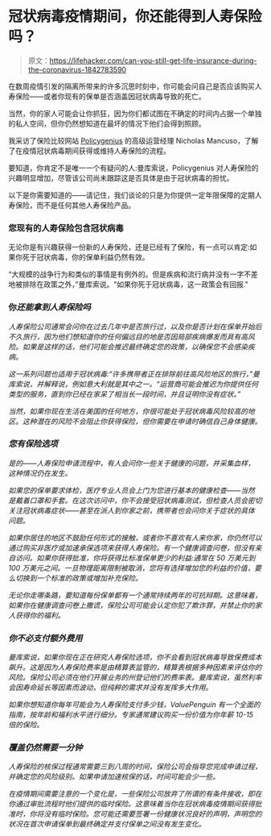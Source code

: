 # 冠状病毒疫情期间，你还能得到人寿保险吗？

> 原文：<https://lifehacker.com/can-you-still-get-life-insurance-during-the-coronavirus-1842783590>

在数周疫情引发的隔离所带来的许多沉思时刻中，你可能会问自己是否应该购买人寿保险——或者你现有的保单是否涵盖因冠状病毒导致的死亡。



当然，你的家人可能会让你抓狂，因为你们都试图在不确定的时间内占据一个单独的私人空间，但你仍然想知道在最坏的情况下他们会得到照顾。

我采访了保险比较网站 [Policygenius](https://www.policygenius.com/life-insurance/) 的高级运营经理 Nicholas Mancuso，了解了在疫情冠状病毒期间获得或维持人寿保险的流程。

要知道，你肯定不是唯一一个有疑问的人:曼库索说，Policygenius 对人寿保险的兴趣明显增加，尽管该公司尚未跟踪这是否具体是由于冠状病毒的担忧。

以下是你需要知道的——请记住，我们谈论的只是为你提供一定年限保障的定期人寿保险，而不是任何其他人寿保险产品。

### **您现有的人寿保险包含冠状病毒**

无论你是有兴趣获得一份新的人寿保险，还是已经有了保险，有一点可以肯定:如果你死于冠状病毒，你的保单利益仍然有效。

“大规模的战争行为和类似的事情是有例外的。但是疾病和流行病并没有一字不差地被排除在政策之外，”曼库索说。"如果你死于冠状病毒，这一政策会有回报."

### **你*还能拿到人寿保险吗***

*人寿保险公司通常会问你在过去几年中是否旅行过，以及你是否计划在保单开始后不久旅行，因为他们想知道你的任何偏远目的地是否因局部疾病爆发而具有高风险。如果是这样的话，他们可能会推迟最终确定您的政策，以确保您不会感染疾病。*

*这一系列问题也适用于冠状病毒:“许多携带者正在排除前往高风险地区的旅行，”曼库索说，并解释说，例如意大利就是其中之一。“运营商可能会推迟为你提供任何类型的服务，直到你已经在家呆了相当长一段时间，并且证明你没有症状。”*

*当然，如果你现在生活在美国的任何地方，你很可能处于冠状病毒风险较高的地区。这种潜在的风险不会阻止你获得保险，但你需要在申请时确信自己身体健康。*

### ***您有保险选项***

*是的——人寿保险申请流程中，有人会问你一些关于健康的问题，并采集血样，这种情况仍在发生。*

*如果您的保单要求体检，医疗专业人员会上门为您进行基本的健康检查——当然是戴着口罩和手套。在这次访问中，你不会接受冠状病毒测试，但检查人员会密切关注冠状病毒症状——甚至在派人到你家之前，携带者也会问你关于症状的具体问题。*

*如果你居住的地区不鼓励任何形式的接触，或者你不喜欢有人来你家，你仍然可以通过购买非医疗或加速承保选项来获得人寿保险。有一个健康调查问卷，但没有亲自访问。如果你获得批准，你将获得比标准保单更少的利益:通常在 50 万美元到 100 万美元之间。一旦物理距离限制被取消，您将有选择增加您的利益的价值，要么切换到一个标准的政策或增加补充保险。*

*无论你走哪条路，要知道每份保单都有一个通常持续两年的可抗辩期。这意味着，如果你在健康调查问卷上撒谎，保险公司可能会认定你犯了欺诈罪，并禁止你的家人获得你的福利。*

### ***你不必支付额外费用***

*曼库索说，如果你现在正在研究人寿保险选项，你不会看到冠状病毒导致保费成本飙升。这是因为人寿保险费率是由精算表监管的，精算表根据多种因素来评估你的风险。保险公司必须在他们开展业务的州登记他们的费率表。曼库索说，虽然利率会因寿命延长等因素而波动，但纯粹的需求并没有发挥多大作用。*

*如果你想知道你每年可能会为人寿保险支付多少钱，ValuePenguin 有一个全面的指南，按年龄和福利水平进行细分。专家通常建议购买一份价值为你年薪 10-15 倍的保险。*

### ***覆盖仍然需要一分钟***

*人寿保险的核保过程通常需要三到八周的时间，保险公司会指导您完成申请过程，并确定您的风险级别。如果申请加速核保的话，时间可能会少一些。* 

*在疫情期间需要注意的一个变化是，一些保险公司放弃了所谓的有条件接收，即在你通过审批流程时他们提供的临时保险。这意味着当你在冠状病毒疫情期间获得批准时，你将没有临时保险。您可能还需要签署一份健康状况良好的声明，声明您的状况在首次申请保单到最终确定并支付保单之间没有发生变化。*
